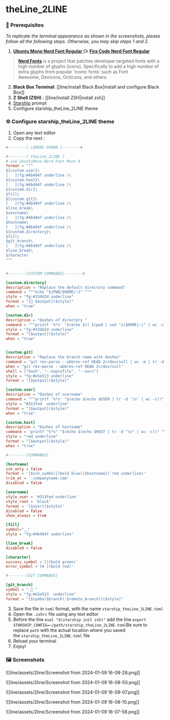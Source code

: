 # theLine_2LINE

### 🧩 Prerequisites
 *To replicate the terminal appearance as shown in the screenshots, please follow all the following steps. Otherwise, you may skip steps 1 and 2.*
1. **[Ubuntu Mono Nerd Font Regular ](https://github.com/ryanoasis/nerd-fonts/tree/master/patched-fonts/UbuntuMono/Regular)**
Or  **[Fira Code Nerd Font Regular](https://github.com/ryanoasis/nerd-fonts/tree/master/patched-fonts/FiraCode/Regular)** 

> [**Nerd Fonts**](https://github.com/ryanoasis/nerd-fonts/tree/master) is a project that patches developer targeted fonts with a high number of glyphs (icons), Specifically to add a high number of extra glyphs from popular 'iconic fonts' such as Font Awesome, Devicons, Octicons, and others.

2. **Black Box Terminal**: [[line/install Black Box|install and configure Black Box]]
3. **Z Shell (ZSH)** : [[line/install ZSH|install zsh]]
4. [Starship](https://starship.rs/) prompt
5. Configure starship_theLine_2LINE theme
### ⚙️ Configure starship_theLine_2LINE theme
1. Open any text editor
2. Copy the next :
```toml
#--------[ LORENS OSMAN ]--------#

#--------[ theLine_2LINE ]
# use ubuntuMono Nerd Font Mono 9
format = """
${custom.user}\
[   ](fg:#4b494f underline )\
${custom.host}\
[   ](fg:#4b494f underline )\
${custom.dir}\
$fill\
${custom.git}\
[   ](fg:#4b494f underline )\
$line_break\
$username\
[   ](fg:#4b494f underline )\
$hostname\
[   ](fg:#4b494f underline )\
${custom.directory}\
$fill\
$git_branch\
[   ](fg:#4b494f underline )\
$line_break\
$character
"""


#--------[CUSTOM COMMANDS]--------#

[custom.directory]
description = "Replace the default directory command"
command = """echo "${PWD/$HOME/~}" """
style = "fg:#33dd2d underline"
format = "[󰉋 $output]($style)"
when = "true"

[custom.dir]
description = "Dashes of directory "
command = """printf '%*s' "$(echo $(( $(pwd | sed "s|$HOME|~|" | wc -c) + 1 )))" '' | tr ' ' '_'"""
style = "fg:#33dd2d underline"
format = "[$output]($style)"
when = "true"


[custom.git]
description = "Replace the branch name with dashes"
command = "git rev-parse --abbrev-ref HEAD 2>/dev/null | wc -m | tr -d '\\n' | xargs -I {} seq -s '_' {} | tr -d '[:digit:]'| awk '{print $0 \"___\"}'"
when = "git rev-parse --abbrev-ref HEAD 2>/dev/null"
shell = ["bash", "--noprofile", "--norc"]
style = "fg:#e5e513 underline"
format = "[$output]($style)"

[custom.user]
description = "Dashes of username"
command = """printf '%*s' "$(echo $(echo $USER | tr -d '\n' | wc -c))" '' | tr ' ' '_' """
style = "#313fed  underline"
format = "[$output]($style)"
when = "true"

[custom.host]
description = "Dashes of hostname"
command = 'printf "%*s" "$(echo $(echo $HOST | tr -d "\n" | wc -c))" "" | tr " " "_" '
style = "red underline"
format = "[$output]($style)"
when = "true"

#--------[COMMANDS]

[hostname]
ssh_only = false
format = '[$ssh_symbol](bold blue)[$hostname]( red underline)'
trim_at = '.companyname.com'
disabled = false

[username]
style_user = '#313fed underline'
style_root = 'black'
format = '[$user]($style)'
disabled = false
show_always = true

[fill]
symbol="⸏"
style = "fg:#4b494f underline"

[line_break]
disabled = false

[character]
success_symbol ='[](bold green)'
error_symbol ='[✖ ](bold red)'

#--------[GIT COMMANDS]

[git_branch]
symbol = "  "
style = "fg:#e5e513  underline"
format = "[$symbol$branch(:$remote_branch)]($style)"

```
3. Save the file in `toml` format, with the name `starship_theLine_2LINE.toml`
4. Open the `.zshrc` file using any text editor
5. Before the line `eval "$(starship init zsh)"` add the line `export STARSHIP_CONFIG=~/path/starship_theLine_2LINE.toml`Be sure to replace `path` with the actual location where you saved the `starship_theLine_2LINE.toml` file
6. Reload your terminal
7. Enjoy!
### 🖼️ Screenshots

![[line/assets/2line/Screenshot from 2024-01-09 16-08-28.png]]

![[line/assets/2line/Screenshot from 2024-01-09 16-08-50.png]]

![[line/assets/2line/Screenshot from 2024-01-09 16-09-07.png]]

![[line/assets/2line/Screenshot from 2024-01-09 16-08-10.png]]

![[line/assets/2line/Screenshot from 2024-01-09 16-07-58.png]]